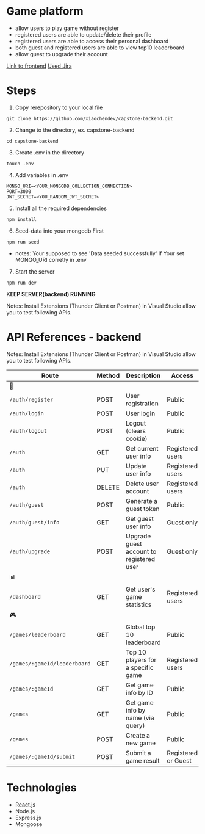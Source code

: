 # Game platform
- allow users to play game without register
- registered users are able to update/delete their profile
- registered users are able to access their personal dashboard
- both guest and registered users are able to view top10 leaderboard
- allow guest to upgrade their account

[Link to frontend](https://github.com/xiaochendev/capstone-frontend)
[Used Jira](./jira.png)

# Steps
1. Copy rerepository to your local file
```
git clone https://github.com/xiaochendev/capstone-backend.git
```

2. Change to the directory, ex. capstone-backend
```
cd capstone-backend
```

3. Create .env in the directory 
```
touch .env
```

4. Add variables in .env
```
MONGO_URI=<YOUR_MONGODB_COLLECTION_CONNECTION>
PORT=3000
JWT_SECRET=<YOU_RANDOM_JWT_SECRET>
```

5. Install all the required dependencies
```
npm install
```

6. Seed-data into your mongodb First 
```
npm run seed
```
- notes: Your supposed to see 'Data seeded successfully' if Your set MONGO_URI corretly in .env


7. Start the server
```
npm run dev
```

**KEEP SERVER(backend) RUNNING**


Notes: Install Extensions (Thunder Client or Postman) in Visual Studio allow you to test following APIs.

# API References - backend
Notes: Install Extensions (Thunder Client or Postman) in Visual Studio allow you to test following APIs.

| **Route**          | **Method** | **Description**                          | **Access**       |
| ------------------ | ---------- | ---------------------------------------- | ---------------- |
| 🔐 | | | |
| `/auth/register`   | POST       | User registration                        | Public           |
| `/auth/login`      | POST       | User login                               | Public           |
| `/auth/logout`     | POST       | Logout (clears cookie)                   | Public           |
| `/auth`            | GET        | Get current user info                    | Registered users |
| `/auth`            | PUT        | Update user info                         | Registered users |
| `/auth`            | DELETE     | Delete user account                      | Registered users |
| `/auth/guest`      | POST       | Generate a guest token                   | Public           |
| `/auth/guest/info` | GET        | Get guest user info                      | Guest only       |
| `/auth/upgrade`    | POST       | Upgrade guest account to registered user | Guest only       |
| 📊 | | | |
| `/dashboard`       | GET        | Get user's game statistics               | Registered users |
| 🎮 | | | |
| `/games/leaderboard`         | GET        | Global top 10 leaderboard          | Public              |
| `/games/:gameId/leaderboard` | GET        | Top 10 players for a specific game | Registered users    |
| `/games/:gameId`             | GET        | Get game info by ID                | Public              |
| `/games`                     | GET        | Get game info by name (via query)  | Public              |
| `/games`                     | POST       | Create a new game                  | Public              |
| `/games/:gameId/submit`      | POST       | Submit a game result               | Registered or Guest |


# Technologies
- React.js
- Node.js
- Express.js
- Mongoose


